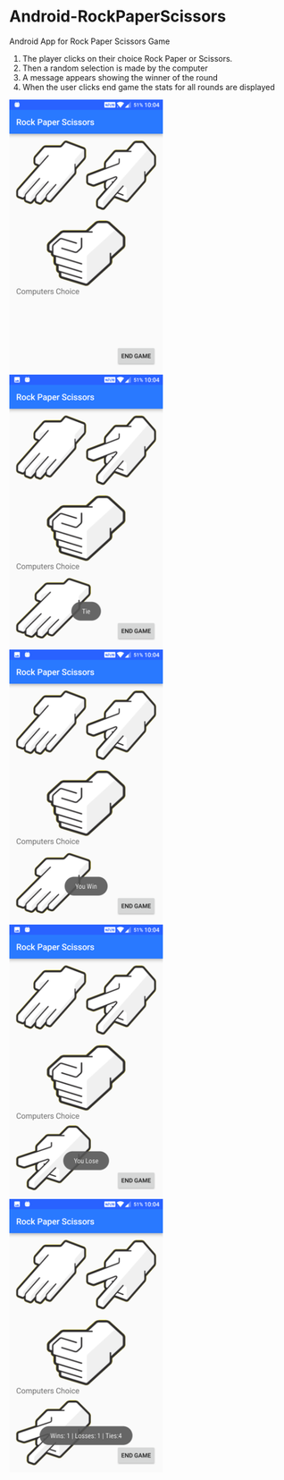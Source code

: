# Android-RockPaperScissors
Android App for Rock Paper Scissors Game

1. The player clicks on their choice Rock Paper or Scissors. 
2. Then a random selection is made by the computer
3. A message appears showing the winner of the round
4. When the user clicks end game the stats for all rounds are displayed


<img src="/Screenshots/Screenshot%201.png" width="275"/> <img src="/Screenshots/Screenshot%202.png?raw=true" width="275"/> <img src="/Screenshots/Screenshot%203.png?raw=true" width="275"/> <img src="/Screenshots/Screenshot%204.png?raw=true" width="275"/> <img src="/Screenshots/Screenshot%205.png?raw=true" width="275"/>

